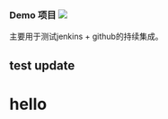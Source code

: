### Demo 项目 ![](https://travis-ci.com/slient2010/demo.svg?branch=master)

主要用于测试jenkins + github的持续集成。

test update
---

hello
===
